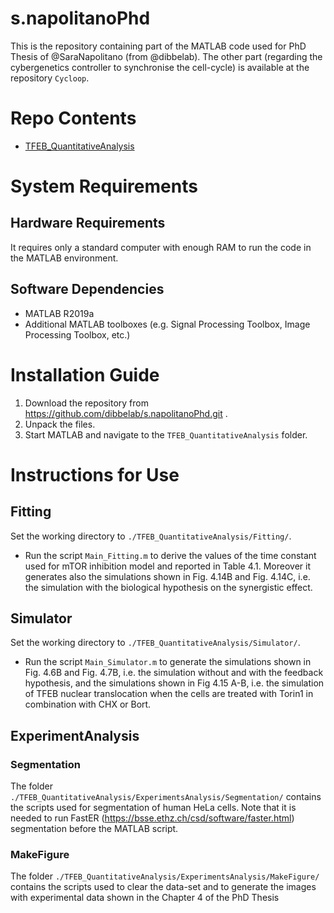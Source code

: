 # s.napolitanoPhd

This is the repository containing part of the MATLAB code used for PhD Thesis of @SaraNapolitano (from @dibbelab). The other part (regarding the cybergenetics controller to synchronise the cell-cycle) is available at the repository `Cycloop`.


# Repo Contents
+ [TFEB_QuantitativeAnalysis](./TFEB_QuantitativeAnalysis)


# System Requirements
## Hardware Requirements
It requires only a standard computer with enough RAM to run the code in the MATLAB environment.


## Software Dependencies
+ MATLAB R2019a
+ Additional MATLAB toolboxes (e.g. Signal Processing Toolbox, Image Processing Toolbox, etc.)


# Installation Guide
1. Download the repository from https://github.com/dibbelab/s.napolitanoPhd.git .
2. Unpack the files.
3. Start MATLAB and navigate to the `TFEB_QuantitativeAnalysis` folder.


# Instructions for Use
## Fitting
Set the working directory to `./TFEB_QuantitativeAnalysis/Fitting/`. 

+ Run the script `Main_Fitting.m` to derive the values of the time constant used for mTOR inhibition model and reported in Table 4.1. Moreover it generates also the simulations shown in Fig. 4.14B and Fig. 4.14C, i.e. the simulation with the biological hypothesis on the synergistic effect.


## Simulator
Set the working directory to `./TFEB_QuantitativeAnalysis/Simulator/`. 

+ Run the script `Main_Simulator.m` to generate the simulations shown in Fig. 4.6B and Fig. 4.7B, i.e. the simulation without and with the feedback hypothesis, and the simulations shown in Fig 4.15 A-B, i.e. the simulation of TFEB nuclear translocation when the cells are treated with Torin1 in combination with CHX or Bort.


## ExperimentAnalysis
### Segmentation
The folder `./TFEB_QuantitativeAnalysis/ExperimentsAnalysis/Segmentation/` contains the scripts used for segmentation of human HeLa cells. Note that it is needed to run FastER (https://bsse.ethz.ch/csd/software/faster.html) segmentation before the MATLAB script.


### MakeFigure
The folder `./TFEB_QuantitativeAnalysis/ExperimentsAnalysis/MakeFigure/` contains the scripts used to clear the data-set and to generate the images with experimental data shown in the Chapter 4 of the PhD Thesis

